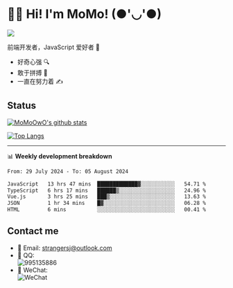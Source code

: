 # 👨‍🎓 Hi! I'm MoMo! (●'◡'●)

[![](https://img.shields.io/badge/-@MoMoOwO-%23181717?style=flat-square&logo=github)](https://github.com/MoMoOwO)

前端开发者，JavaScript 爱好者 💖
- 好奇心强 🔍
- 敢于拼搏 💪
- 一直在努力着 ✍

## Status

[![MoMoOwO's github stats](https://github-readme-stats.vercel.app/api?username=MoMoOwO&show_icons=true&theme=tokyonight)](https://github.com/MoMoOwO)

[![Top Langs](https://github-readme-stats.vercel.app/api/top-langs/?username=MoMoOwO&layout=compact&theme=tokyonight)](https://github.com/MoMoOwO)

---

📊 **Weekly development breakdown**

<!--START_SECTION:waka-->

```txt
From: 29 July 2024 - To: 05 August 2024

JavaScript   13 hrs 47 mins  █████████████▓░░░░░░░░░░░   54.71 %
TypeScript   6 hrs 17 mins   ██████▒░░░░░░░░░░░░░░░░░░   24.96 %
Vue.js       3 hrs 25 mins   ███▒░░░░░░░░░░░░░░░░░░░░░   13.63 %
JSON         1 hr 34 mins    █▓░░░░░░░░░░░░░░░░░░░░░░░   06.28 %
HTML         6 mins          ░░░░░░░░░░░░░░░░░░░░░░░░░   00.41 %
```

<!--END_SECTION:waka-->

## Contact me

- 📧 Email: strangersj@outlook.com
- 🐧 QQ:  
  ![995135886](https://i.loli.net/2020/11/27/Yx6eDSQi34Va5IA.jpg)
- 💭 WeChat:  
  ![WeChat](https://i.loli.net/2020/11/27/wWX6uVoIQqig5KP.jpg)
  
